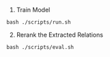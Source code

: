 1. Train Model 
```
bash ./scripts/run.sh
```

2. Rerank the Extracted Relations 
```
bash ./scripts/eval.sh
```